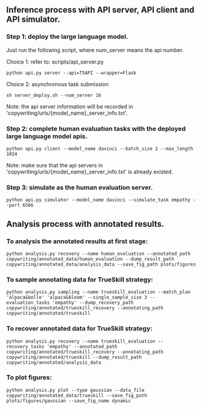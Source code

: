 ## Inference process with API server, API client and API simulator.

### Step 1: deploy the large language model.
Just run the following script, where num_server means the api number.

Choice 1: refer to: scripts/api_server.py
```
python api.py server --api=T5API --wrapper=Flask
```
Choice 2: asynchronous task submission
```
sh server_deploy.sh --num_server 16
```

Note: the api server information will be recorded in 'copywriting/urls/{model_name}_server_info.txt'.

### Step 2: complete human evaluation tasks with the deployed large language model apis.
```
python api.py client --model_name davinci --batch_size 2 --max_length 1024
```

Note: make sure that the api servers in 'copywriting/urls/{model_name}_server_info.txt' is already existed.

### Step 3: simulate as the human evaluation server.
```
python api.py simulator --model_name davinci --simulate_task empathy --port 6566
```

## Analysis process with annotated results.

### To analysis the annotated results at first stage:
```
python analysis.py recovery --name human_evaluation --annotated_path copywriting/annotated_data/human_evaluation --dump_result_path copywriting/annotated_data/analysis_data --save_fig_path plots/figures
```

### To sample annotating data for TrueSkill strategy:
```
python analysis.py sampling --name trueskill_evaluation --match_plan 'alpaca&belle' 'alpaca&bloom' --single_sample_size 3 --evaluation_tasks 'empathy' --dump_recovery_path copywriting/annotated/trueskill_recovery --annotating_path copywriting/annotated/trueskill
```

### To recover annotated data for TrueSkill strategy:
```
python analysis.py recovery --name trueskill_evaluation --recovery_tasks 'empathy' --annotated_path copywriting/annotated/trueskill_recovery --annotating_path copywriting/annotated/trueskill --dump_result_path copywriting/annotated/analysis_data
```

### To plot figures:
```
python analysis.py plot --type gaussian --data_file copywriting/annotated_data/trueskill --save_fig_path plots/figures/gaussian --save_fig_name dynamic
```
